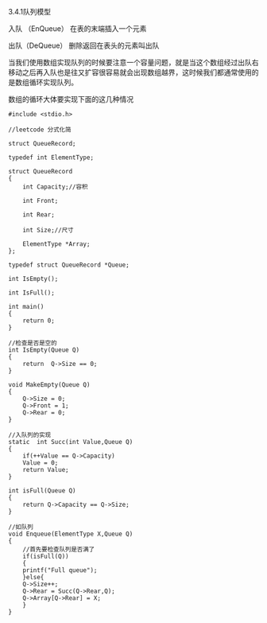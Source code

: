 3.4.1队列模型

入队 （EnQueue） 在表的末端插入一个元素	

出队（DeQueue） 删除返回在表头的元素叫出队

当我们使用数组实现队列的时候要注意一个容量问题，就是当这个数组经过出队右移动之后再入队也是往又扩容很容易就会出现数组越界，这时候我们都通常使用的是数组循环实现队列。

数组的循环大体要实现下面的这几种情况

	#include <stdio.h>

	//leetcode 分式化简

	struct QueueRecord;

	typedef int ElementType;

	struct QueueRecord
	{
	    int Capacity;//容积

	    int Front;

	    int Rear;

	    int Size;//尺寸

	    ElementType *Array;
	};

	typedef struct QueueRecord *Queue;

	int IsEmpty();

	int IsFull();

	int main()
	{
	    return 0;
	}

	//检查是否是空的
	int IsEmpty(Queue Q)
	{
	    return  Q->Size == 0;
	}

	void MakeEmpty(Queue Q)
	{
	    Q->Size = 0;
	    Q->Front = 1;
	    Q->Rear = 0;
	}

	//入队列的实现
	static  int Succ(int Value,Queue Q)
	{
	    if(++Value == Q->Capacity)
		Value = 0;
	    return Value;
	}

	int isFull(Queue Q)
	{
	    return Q->Capacity == Q->Size;
	}

	//如队列
	void Enqueue(ElementType X,Queue Q)
	{
	    //首先要检查队列是否满了
	    if(isFull(Q))
	    {
		printf("Full queue");
	    }else{
		Q->Size++;
		Q->Rear = Succ(Q->Rear,Q);
		Q->Array[Q->Rear] = X;
	    }
	}